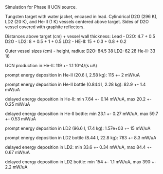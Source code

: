 Simulation for Phase II UCN source.

Tungsten target with water jacket, encased in lead.
Cylindrical D2O (296 K), LD2 (20 K), and He-II (1 K) vessels centered above target.
Sides of D2O vessel covered with graphite reflectors.

Distances above target (cm) + vessel wall thickness:
Lead - D2O: 4.7 + 0.5
D2O - LD2: 8 + 0.5 + 1 + 0.5
LD2 - HE-II: 15 + 0.3 + 0.8 + 0.2

Outer vessel sizes (cm) - height, radius:
D2O: 84.5 38
LD2: 62 28
He-II: 33 16

UCN production in He-II:
119 +- 1.1 10^4/(s uA)

prompt energy deposition in He-II (20.6 l, 2.58 kg):
115 +- 2 mW/uA

prompt energy deposition in He-II bottle (0.844 l, 2.28 kg):
82.9 +- 1.4 mW/uA

delayed energy deposition in He-II:
min 7.64 +- 0.14 mW/uA, max 20.2 +- 0.25 mW/uA

delayed energy deposition in He-II bottle:
min 23.1 +- 0.27 mW/uA, max 59.7 +- 0.53 mW/uA

prompt energy deposition in LD2 (96.6 l, 17.4 kg):
1.57e+03 +- 15 mW/uA

prompt energy deposition in LD2 bottle (8.44 l, 22.8 kg):
783 +- 8.3 mW/uA

delayed energy deposition in LD2:
min 33.6 +- 0.34 mW/uA, max 84.4 +- 0.67 mW/uA

delayed energy deposition in LD2 bottle:
min 154 +- 1.1 mW/uA, max 390 +- 2.2 mW/uA


